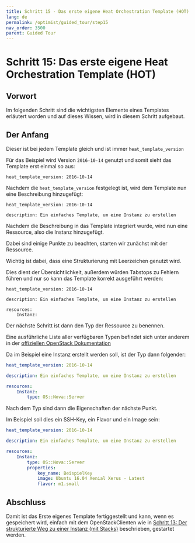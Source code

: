 ```yaml
---
title: Schritt 15 - Das erste eigene Heat Orchestration Template (HOT)
lang: de
permalink: /optimist/guided_tour/step15
nav_order: 3500
parent: Guided Tour
---
```


Schritt 15: Das erste eigene Heat Orchestration Template (HOT)
==============================================================

Vorwort
-------

Im folgenden Schritt sind die wichtigsten Elemente eines Templates
erläutert worden und auf dieses Wissen, wird in diesem Schritt
aufgebaut.

Der Anfang
------------------------

Dieser ist bei jedem Template gleich und ist immer
`heat_template_version`   

Für das Beispiel wird Version `2016-10-14` genutzt und somit sieht das
Template erst einmal so aus:

```
heat_template_version: 2016-10-14
```

Nachdem die `heat_template_version` festgelegt ist, wird dem Template
nun eine Beschreibung hinzugefügt:

```
heat_template_version: 2016-10-14
 
description: Ein einfaches Template, um eine Instanz zu erstellen
```

Nachdem die Beschreibung in das Template integriert wurde, wird nun eine
Ressource, also die Instanz hinzugefügt. 

Dabei sind einige Punkte zu beachten, starten wir zunächst mit der
Ressource.

Wichtig ist dabei, dass eine Strukturierung mit Leerzeichen genutzt
wird.

Dies dient der Übersichtlichkeit, außerdem würden Tabstops zu Fehlern
führen und nur so kann das Template korrekt ausgeführt werden:

```
heat_template_version: 2016-10-14

description: Ein einfaches Template, um eine Instanz zu erstellen

resources:
    Instanz:
```

Der nächste Schritt ist dann den Typ der Ressource zu benennen.

Eine ausführliche Liste aller verfügbaren Typen befindet sich unter
anderem in der [offiziellen OpenStack
Dokumentation](https://docs.openstack.org/developer/heat/template_guide/openstack.html)

Da im Beispiel eine Instanz erstellt werden soll, ist der Typ dann
folgender: 

```yaml
heat_template_version: 2016-10-14

description: Ein einfaches Template, um eine Instanz zu erstellen

resources:
    Instanz:
        type: OS::Nova::Server
```

Nach dem Typ sind dann die Eigenschaften der nächste Punkt.

Im Beispiel soll dies ein SSH-Key, ein Flavor und ein Image sein:

```yaml
heat_template_version: 2016-10-14

description: Ein einfaches Template, um eine Instanz zu erstellen

resources:
    Instanz:
        type: OS::Nova::Server
        properties:
            key_name: BeispielKey
            image: Ubuntu 16.04 Xenial Xerus - Latest
            flavor: m1.small
```

Abschluss
----------

Damit ist das Erste eigenes Template fertiggestellt und kann, wenn es
gespeichert wird, einfach mit dem OpenStackClienten wie in [Schritt 13: Der
strukturierte Weg zu einer Instanz (mit Stacks)](schritt13.md) beschrieben,
gestartet werden.
